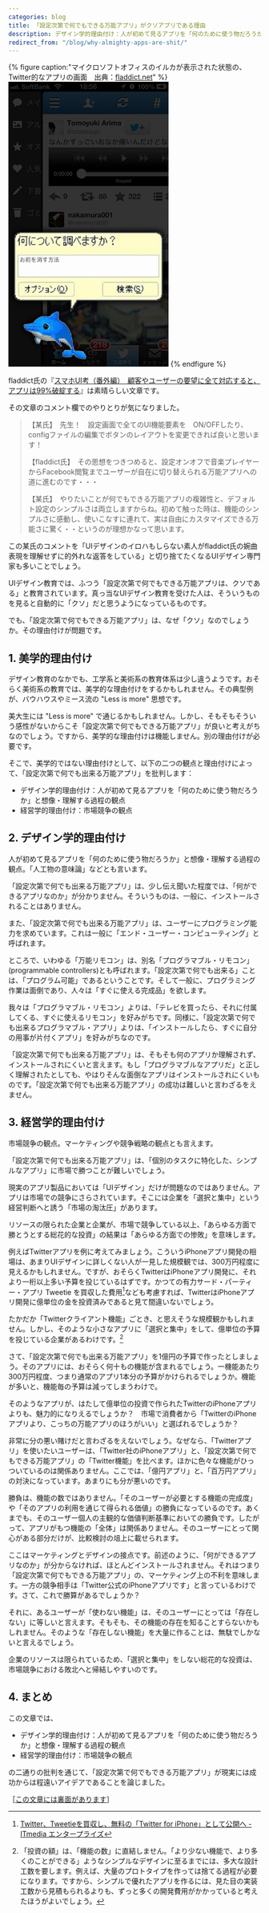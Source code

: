 ```yaml
---
categories: blog
title: 「設定次第で何でもできる万能アプリ」がクソアプリである理由
description: デザイン学的理由付け：人が初めて見るアプリを「何のために使う物だろうか」と想像・理解する過程の観点／経営学的理由付け：市場競争の観点
redirect_from: "/blog/why-almighty-apps-are-shit/"
---
```


{% figure caption:"マイクロソフトオフィスのイルカが表示された状態の、Twitter的なアプリの画面　出典：[fladdict.net](http://fladdict.net/blog/2013/08/client-user-request.html)" %}
![](/images/blog/2013-08-14-why-almighty-apps-are-shit/kusoapp13.jpg)
{% endfigure %}

fladdict氏の『[スマホUI考（番外編）　顧客やユーザーの要望に全て対応すると、アプリは99%破綻する](http://fladdict.net/blog/2013/08/client-user-request.html)』は素晴らしい文章です。

その文章のコメント欄でのやりとりが気になりました。

> 【某氏】　先生！　設定画面で全てのUI機能要素を　ON/OFFしたり、configファイルの編集でボタンのレイアウトを変更できれば良いと思います！
>
> 【fladdict氏】　その思想をつきつめると、設定オンオフで音楽プレイヤーからFacebook閲覧までユーザーが自在に切り替えられる万能アプリへの道に進むのです・・・
>
> 【某氏】　やりたいことが何でもできる万能アプリの複雑性と、デフォルト設定のシンプルさは両立しますからね。初めて触った時は、機能のシンプルさに感動し、使いこなすに連れて、実は自由にカスタマイズできる万能さに驚く・・というのが理想かなって思います。

この某氏のコメントを「UIデザインのイロハもしらない素人がfladdict氏の婉曲表現を理解せずに的外れな返答をしている」と切り捨てたくなるUIデザイン専門家も多いことでしょう。

UIデザイン教育では、ふつう「設定次第で何でもできる万能アプリは、クソである」と教育されています。真っ当なUIデザイン教育を受けた人は、そういうものを見ると自動的に「クソ」だと思うようになっているものです。

でも、「設定次第で何でもできる万能アプリ」は、なぜ「クソ」なのでしょうか。その理由付けが問題です。

## 1. 美学的理由付け ##

デザイン教育のなかでも、工学系と美術系の教育体系は少し違うようです。おそらく美術系の教育では、美学的な理由付けをするかもしれません。その典型例が、バウハウスやミース流の "Less is more" 思想です。

美大生には "Less is more" で通じるかもしれません。しかし、そもそもそういう感性がないからこそ「設定次第で何でもできる万能アプリ」が良いと考えがちなのでしょう。ですから、美学的な理由付けは機能しません。別の理由付けが必要です。

そこで、美学的ではない理由付けとして、以下の二つの観点と理由付けによって、「設定次第で何でも出来る万能アプリ」を批判します：

- デザイン学的理由付け：人が初めて見るアプリを「何のために使う物だろうか」と想像・理解する過程の観点
- 経営学的理由付け：市場競争の観点

## 2. デザイン学的理由付け ##

人が初めて見るアプリを「何のために使う物だろうか」と想像・理解する過程の観点。「人工物の意味論」などとも言います。

「設定次第で何でも出来る万能アプリ」は、少し伝え聞いた程度では、「何ができるアプリなのか」が分かりません。そういうものは、一般に、インストールされることはありません。

また、「設定次第で何でも出来る万能アプリ」は、ユーザーにプログラミング能力を求めています。これは一般に「エンド・ユーザー・コンピューティング」と呼ばれます。

ところで、いわゆる「万能リモコン」は、別名「プログラマブル・リモコン」(programmable controllers)とも呼ばれます。「設定次第で何でも出来る」ことは、「プログラム可能」であるということです。そして一般に、プログラミング作業は面倒であり、人々は「すぐに使える完成品」を欲します。

我々は「プログラマブル・リモコン」よりは、「テレビを買ったら、それに付属してくる、すぐに使えるリモコン」を好みがちです。同様に、「設定次第で何でも出来るプログラマブル・アプリ」よりは、「インストールしたら、すぐに自分の用事が片付くアプリ」を好みがちなのです。

「設定次第で何でも出来る万能アプリ」は、そもそも何のアプリか理解されず、インストールされにくいと言えます。もし「プログラマブルなアプリだ」と正しく理解されたとしても、やはりそんな面倒なアプリはインストールされにくいものです。「設定次第で何でも出来る万能アプリ」の成功は難しいと言わざるをえません。

## 3. 経営学的理由付け ##

市場競争の観点。マーケティングや競争戦略の観点とも言えます。

「設定次第で何でも出来る万能アプリ」は、「個別のタスクに特化した、シンプルなアプリ」に市場で勝つことが難しいでしょう。

現実のアプリ製品においては「UIデザイン」だけが問題なのではありません。アプリは市場での競争にさらされています。そこには企業を「選択と集中」という経営判断へと誘う「市場の淘汰圧」があります。

リソースの限られた企業と企業が、市場で競争している以上、「あらゆる方面で勝とうとする総花的な投資」の結果は「あらゆる方面での惨敗」を意味します。

例えばTwitterアプリを例に考えてみましょう。こういうiPhoneアプリ開発の相場は、あまりUIデザインに詳しくない人が一見した規模観では、300万円程度に見えるかもしれません。ですが、おそらくTwitterはiPhoneアプリ開発に、それより一桁以上多い予算を投じているはずです。かつての有力サード・パーティー・アプリ Tweetie を買収した費用[^tweetie]なども考慮すれば、TwitterはiPhoneアプリ開発に億単位の金を投資済みであると見て間違いないでしょう。

[^tweetie]: [Twitter、Tweetieを買収し、無料の「Twitter for iPhone」として公開へ - ITmedia エンタープライズ](http://www.itmedia.co.jp/enterprise/articles/1004/10/news004.html)

たかだか「Twitterクライアント機能」ごとき、と思えそうな規模観かもしれません。しかし、そのような小さなアプリに「選択と集中」をして、億単位の予算を投じている企業があるわけです。[^simplicity]

さて、「設定次第で何でも出来る万能アプリ」を1億円の予算で作ったとしましょう。そのアプリには、おそらく何十もの機能が含まれるでしょう。一機能あたり300万円程度、つまり通常のアプリ1本分の予算がかけられるでしょうか。機能が多いと、機能毎の予算は減ってしまうわけで。

そのようなアプリが、はたして億単位の投資で作られたTwitterのiPhoneアプリよりも、魅力的になりえるでしょうか？　市場で消費者から「TwitterのiPhoneアプリより、こっちの万能アプリのほうがいい」と選ばれるでしょうか？

非常に分の悪い賭けだと言わざるをえないでしょう。なぜなら、「Twitterアプリ」を使いたいユーザーは、「Twitter社のiPhoneアプリ」と、「設定次第で何でもできる万能アプリ」の「Twitter機能」を比べます。ほかに色々な機能がひっついているのは関係ありません。ここでは、「億円アプリ」と、「百万円アプリ」の対決になっています。あまりにも分が悪いのです。

勝負は、機能の数ではありません。「そのユーザーが必要とする機能の完成度」や「そのアプリの利用を通じて得られる価値」の勝負になっているのです。あくまでも、そのユーザー個人の主観的な価値判断基準においての勝負です。したがって、アプリがもつ機能の「全体」は関係ありません。そのユーザーにとって関心がある部分だけが、比較検討の俎上に載せられます。

ここはマーケティングとデザインの接点です。前述のように、「何ができるアプリなのか」が分からなければ、ほとんどインストールされません。それはつまり「設定次第で何でもできる万能アプリ」の、マーケティング上の不利を意味します。一方の競争相手は「Twitter公式のiPhoneアプリです」と言っているわけです。さて、これで勝算があるでしょうか？

それに、あるユーザーが「使わない機能」は、そのユーザーにとっては「存在しない」に等しいと言えます。そもそも、その機能の存在を知ることすらないかもしれません。そのような「存在しない機能」を大量に作ることは、無駄でしかないと言えるでしょう。

企業のリソースは限られているため、「選択と集中」をしない総花的な投資は、市場競争における敗北へと帰結しやすいのです。

[^simplicity]: 「投資の額」は、「機能の数」に直結しません。「より少ない機能で、より多くのことができる」ようなシンプルなデザインに至るまでには、多大な設計工数を要します。例えば、大量のプロトタイプを作っては捨てる過程が必要になります。ですから、シンプルで優れたアプリを作るには、見た目の実装工数から見積もられるよりも、ずっと多くの開発費用がかかっていると考えたほうがよいでしょう。

## 4. まとめ ##

この文章では、

- デザイン学的理由付け：人が初めて見るアプリを「何のために使う物だろうか」と想像・理解する過程の観点
- 経営学的理由付け：市場競争の観点

の二通りの批判を通じて、「設定次第で何でもできる万能アプリ」が現実には成功からは程遠いアイデアであることを論じました。

［[この文章には裏面があります](http://zerobase.hateblo.jp/entry/2013/08/14/042409)］